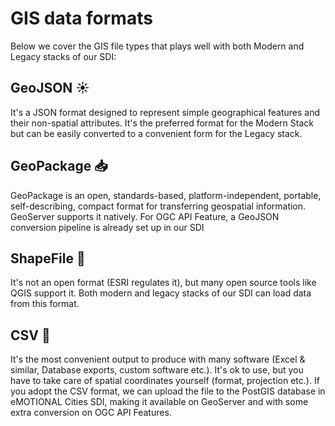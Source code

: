 # GIS data formats

Below we cover the GIS file types that plays well with both Modern and Legacy stacks of our SDI:

## GeoJSON :sunny:

It's a JSON format designed to represent simple geographical features and their non-spatial attributes. It's the preferred format for the Modern Stack but can be easily converted to a convenient form for the Legacy stack.

## GeoPackage :inbox_tray:

GeoPackage is an open, standards-based, platform-independent, portable, self-describing, compact format for transferring geospatial information. GeoServer supports it natively. For OGC API Feature, a GeoJSON conversion pipeline is already set up in our SDI

## ShapeFile :see_no_evil:

It's not an open format (ESRI regulates it), but many open source tools like QGIS support it. Both modern and legacy stacks of our SDI can load data from this format.

## CSV :floppy_disk:

It's the most convenient output to produce with many software (Excel & similar, Database exports, custom software etc.). It's ok to use, but you have to take care of spatial coordinates yourself (format, projection etc.).
If you adopt the CSV format, we can upload the file to the PostGIS database in eMOTIONAL Cities SDI, making it available on GeoServer and with some extra conversion on OGC API Features.
